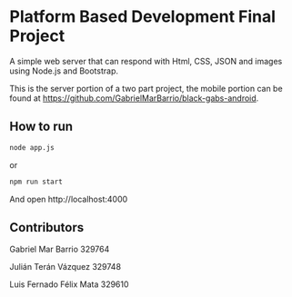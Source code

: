 # Platform Based Development Final Project

A simple web server that can respond with Html, CSS, JSON and images using Node.js and Bootstrap.

This is the server portion of a two part project, the mobile portion can be found at https://github.com/GabrielMarBarrio/black-gabs-android.

## How to run

```bash
node app.js
```
or
```bash
npm run start
```
And open http://localhost:4000

## Contributors
Gabriel Mar Barrio 329764

Julián Terán Vázquez 329748

Luis Fernado Félix Mata 329610